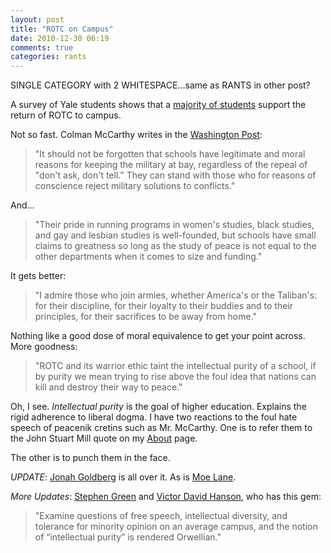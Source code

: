 ```yaml
---
layout: post  
title: "ROTC on Campus"  
date: 2010-12-30 06:19  
comments: true  
categories: rants  
---
```


SINGLE CATEGORY with 2 WHITESPACE...same as RANTS in other post?

A survey of Yale students shows that a [majority of students](http://www.yaledailynews.com/news/2010/dec/22/yalies-support-rotc-return-survey-says/) support the return of ROTC to campus.

Not so fast. Colman McCarthy writes in the [Washington Post](http://www.washingtonpost.com/wp-dyn/content/article/2010/12/29/AR2010122903033.html):

>"It should not be forgotten that schools have legitimate and moral reasons for keeping the military at bay, regardless of the repeal of "don't ask, don't tell." They can stand with those who for reasons of conscience reject military solutions to conflicts."

And...

>"Their pride in running programs in women's studies, black studies, and gay and lesbian studies is well-founded, but schools have small claims to greatness so long as the study of peace is not equal to the other departments when it comes to size and funding."

It gets better:

>"I admire those who join armies, whether America's or the Taliban's: for their discipline, for their loyalty to their buddies and to their principles, for their sacrifices to be away from home."

Nothing like a good dose of moral equivalence to get your point across. More goodness:

>"ROTC and its warrior ethic taint the intellectual purity of a school, if by purity we mean trying to rise above the foul idea that nations can kill and destroy their way to peace."

Oh, I see. *Intellectual purity* is the goal of higher education. Explains the rigid adherence to liberal dogma. I have two reactions to the foul hate speech of peacenik cretins such as Mr. McCarthy. One is to refer them to the John Stuart Mill quote on my [About](http://www.nealsheeran.com/about.html) page.

The other is to punch them in the face.

*UPDATE*: [Jonah Goldberg](http://www.nationalreview.com/corner/256086/moral-mush-pacifism-jonah-goldberg) is all over it. As is [Moe Lane](http://www.redstate.com/moe_lane/2010/12/30/washington-post-making-mock-of-uniforms/).

*More Updates*: [Stephen Green](http://pajamasmedia.com/vodkapundit/2010/12/30/a-fisking-14/?singlepage=true) and [Victor David Hanson](http://www.nationalreview.com/corner/256114/i-i-me-me-my-my-pacifism-victor-davis-hanson), who has this gem:

>"Examine questions of free speech, intellectual diversity, and  tolerance for minority opinion on an average campus, and the notion of &#8220;intellectual purity&#8221; is rendered Orwellian."